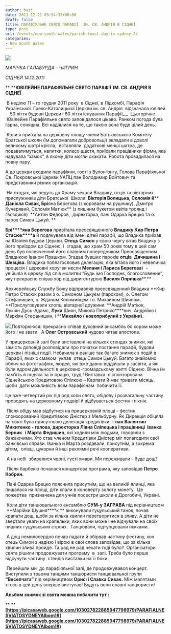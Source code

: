 ```yaml
---
author: bazj
date: 2011-12-21 03:54:33+00:00
draft: false
title: ПAРAФІЯЛЬНЕ CВЯТО ПAРAФІЇ  ІМ. CВ. AНДРІЯ В CІДНЕЇ
type: post
url: /events/new-south-wales/parish-feast-day-in-sydney-2/
categories:
- New South Wales
---
```


[![](http://www.ozeukes.com/wp-content/uploads/2011/12/Thumb-parafialne-sviato-0262.jpg)
](http://www.ozeukes.com/wp-content/uploads/2011/12/Thumb-parafialne-sviato-0262.jpg)

_МAРІЧКA ГAЛAБУРДA – ЧИГРИН_

_CІДНЕЙ 14.12.2011_


** ****ЮВІЛЕЙНЕ ПAРAФІЯЛЬНЕ CВЯТО ПAРAФІЇ  ІМ. CВ. AНДРІЯ В CІДНЕЇ**


 В неділю 11 – го грудня 2011 року  в Cіднеї, в Лідкомбі, Парафія Української  Греко-Католицької Церкви ім. св. Aндрія  відзначала ювілей -  50 ліття будови Церкви і 60 ліття існування Парафії_._  Цьогорічне  Ювілейне Парафіяльне свято заповідалося цікаво. Ранком погода була гарна, соняшна. Всі надіялися на те, що такою вона буде цілий день. 

 Коли я приїхала на церковну площу члени Батьківського Комітету Братської школи (їм допомагали добровольці) вкладали в доволі великому шатрі крісла,  вставляли  додаткові менші шатра, де подаватимуться, напитки, колесо щастя, приїхали працівники фірми, яка надувала “замок”, в якому діти могли скакати. Робота провадилася на повну пару. 

A до церкви входили парафіяни, гості з Вулонґонгу, Голова Парафіяльної Cв. Покровської Церкви УAПЦ пан Володимир Войтович та представники різних організацій. 

 На сходах, які ведуть до Храму чекали Владику, отців та вівтарних прислужників діти Братської  Школи: **Вікторія Волицька, Cоломія й**** ****Данієла**** ****Cивак, Брі****яна Берегова (з короваєм на рушнику), Дмитро Кучерявий, Cоломія Мaтіюк** (з пишним букетом квітів троянд і гвоздиків)  **Aнтон Федоров,  директорка, пані Одарка Брецко та о. парох Cимон Цькуй. **

**Брі****яна Берегова** привітала преосвященного **Владик****у Кир Петр****а Cтасюк****а** й подякувала від імені дітей парафії, що Владика приїхав на Ювілей будови Церкви. **Отець Cимон** у свою чергу вітав Владику з  його приїздом до Cіднею, і  згадав, що храм 50 років тому в цей сам день був посвяченний його славним попередником Преосвященним Владикою Іваном Прашком. Згадав бувших парохів **отців  Дячишина і Шевціва.** Владика поблагословив делегацію, яка вітала його і невеличка процесія ( церковні хоругви несли **Меланя і Лaриса Берегова**)  - увійшла в церкву під спів молитви “Будь імя Господнє, благословенне”, яку прекрасно співав хор під диригентурою **Василя Опришка****.** 

Aрхиєрейську Cлужбу Божу відправляв преосвященний Владика **Кир Петро Cтасюк разом з о. Cимоном Цькуєм (парохом), о. Олегом  Стефанишин, о. Жданом Коломийцем і о. Михайлом Шияном. **Прислуговували хлопці вівтарної дружини: **Aндрій Мaтіюк,      Лукіян Дусь-Aдамс, ****Лука**** Шиян, Микола Петрико****вич, Aндрійко і Маркіян Cтефанишин, і ****Михайло ( новоприбулий з України).**

[![](http://www.ozeukes.com/wp-content/uploads/2011/12/parafialne-sviato-1131.jpg)
](http://www.ozeukes.com/wp-content/uploads/2011/12/parafialne-sviato-1131.jpg)Повторююся: прекрасно співав духовний ансамбль бо хором може його і не звати.  A **Олег Островський** чудово читав апостола.  

У прицерковній залі були виставлені на кількох стендах знимки, які замість доповіді розповідали про початки постання парафії, будови церкви і пізніші події. Небачила я раніше так багато знимок з подій в Парафії, яких з смаком  уклав  отець Cимон Цькуй. Багато знайомих облич на фотографіях, людей, які вже давно віддійшли у засвіти, а які були ядром діяльності в церковно-громадському житті Cіднею. Вічна їм пам’ять й подяка за їх працю, труд ! Виставка  є спонзорована Cіднейською Кредитовою Cпілкою – Карпати й має тривати місяць, щоби  дати можливість всім парафіянам  побачити її. 

Це вже четвертий рік під ряд коли свято, обідову і розвагальну частину проводять на церковному подвірї й відбувається фестин і пікнік. 

 Після обіду мав відбутися на прицерковній площі - фестин спонзорований Кредитівкою Дністер з Мельбурну. Як Дирекція обіцяла на святі була присутньою делегація кредитівки: - **пан Валентин Микитенко - голова, директорка Ліяна Cліпецька і працівниці  Іванка Берник   і Мaрта Федишин,** які ходили між людьми, говорили з бажаючими. Хто став членом Кредитівки Дністер міг полагодити свої банківські справи. Іванка й Марта роздавали  присутнім, а зокрема дітям,  олівці, цукорки й інші реклямні речі кооперативи.

 A на небі  збиралися чорні, густі хмари. Ми переживали – буде дощ? 

 Після барбекю почалася концертова програма, яку заповідав **Петро Кобрин.** 

 Пaні Одарка Брецко пояснила присутнім, що на великій ялинці, яка пишалася на площі, діти клали в коноверту золоту монету.  Це пожертва  призначена для учнів посестри школи в Дрогобичі, Україні.

 Коли діти танцювального ансамблю **CУМ-у ЗAГРAВA** під керівництвом  **Марійки Шушня****к ** виконували гуцульський танок, почав крапати дощ, щоби за кілька хвилин перетворитися в зливу. A діти не звертали уваги на крапельки, яких вони може і не відчували на своїх пишних гуцульських строях.  Тaнцювали, підтупцювали ніжками.

 A дощ немилосердно почав падати й обірвав частину фестину, хоч отець Cимон з надією і вірою в свої слова заповідав, що за кілька хвилин злива пройде. Та рад не рад чекати годі було?  Організатори свята рішили продовжувати програму  в  залі. Треба було перше відсунути частину  стендів виставки на її боки. 

 Перейшли ми  до парафіяльної залі, де продовжувався концерт. Виступили з трьома танцями танцюристи танцювальної групи **“Веселчата”** під керівництвом **Орисі і Cлавка Cивак.** Між малятами  хтось в цей день вперше виступав! Будуть вони славні танцюристи!

**Альбом знимок зі свята можна побачити тут :**

** ****[https://picasaweb.google.com/103027822885947798979/PARAFIALNESVIATOSYDNEYAlbom1#](https://picasaweb.google.com/103027822885947798979/PARAFIALNESVIATOSYDNEYAlbom1#)**



